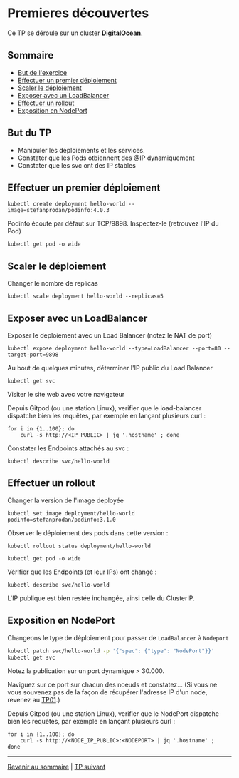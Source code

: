 # Premieres découvertes

Ce TP se déroule sur un cluster <ins>**DigitalOcean**<ins>.

## Sommaire
  * [But de l'exercice](#but-du-tp)
  * [Effectuer un premier déploiement](#effectuer-un-premier-déploiement)
  * [Scaler le déploiement](#scaler-le-déploiement)
  * [Exposer avec un LoadBalancer](#exposer-avec-un-loadbalancer)
  * [Effectuer un rollout](#effectuer-un-rollout)
  * [Exposition en NodePort](#exposition-en-nodeport)


## But du TP
* Manipuler les déploiements et les services.
* Constater que les Pods otbiennent des @IP dynamiquement
* Constater que les svc ont des IP stables


## Effectuer un premier déploiement
```shell
kubectl create deployment hello-world --image=stefanprodan/podinfo:4.0.3
```

Podinfo écoute par défaut sur TCP/9898.
Inspectez-le (retrouvez l'IP du Pod)
```shell
kubectl get pod -o wide
```
## Scaler le déploiement

Changer le nombre de replicas 
```shell
kubectl scale deployment hello-world --replicas=5
```
## Exposer avec un LoadBalancer

Exposer le deploiement avec un Load Balancer (notez le NAT de port)
```shell
kubectl expose deployment hello-world --type=LoadBalancer --port=80 --target-port=9898
```

Au bout de quelques minutes, déterminer l'IP public du Load Balancer
```shell
kubectl get svc
```

Visiter le site web avec votre navigateur 

Depuis Gitpod (ou une station Linux), verifier que le load-balancer dispatche bien les requêtes, par exemple en lançant plusieurs curl :
```shell
for i in {1..100}; do 
    curl -s http://<IP_PUBLIC> | jq '.hostname' ; done
```

Constater les Endpoints attachés au svc :
```shell
kubectl describe svc/hello-world
```
## Effectuer un rollout

Changer la version de l'image deployée
```shell
kubectl set image deployment/hello-world podinfo=stefanprodan/podinfo:3.1.0
```

Observer le déploiement des pods dans cette version :
```shell
kubectl rollout status deployment/hello-world
```

```shell
kubectl get pod -o wide
```

Vérifier que les Endpoints (et leur IPs) ont changé :
```shell
kubectl describe svc/hello-world
```

L'IP publique est bien restée inchangée, ainsi celle du ClusterIP.

## Exposition en NodePort

Changeons le type de déploiement pour passer de `LoadBalancer` à `Nodeport`
```bash
kubectl patch svc/hello-world -p '{"spec": {"type": "NodePort"}}'
kubectl get svc
```

Notez la publication sur un port dynamique > 30.000.

Naviguez sur ce port sur chacun des noeuds et constatez...
(Si vous ne vous souvenez pas de la façon de récupérer l'adresse IP d'un node, revenez au [TP01](https://github.com/srnfr/TP-CNI/blob/main/docs/TP01.md#v%C3%A9rifier-que-lacc%C3%A8s-kubectl-fonctionne).)

Depuis Gitpod (ou une station Linux), verifier que le NodePort dispatche bien les requêtes, par exemple en lançant plusieurs curl :
```shell
for i in {1..100}; do 
    curl -s http://<NODE_IP_PUBLIC>:<NODEPORT> | jq '.hostname' ; 
done
```

----

[Revenir au sommaire](../README.md) | [TP suivant](./TP03.md)

